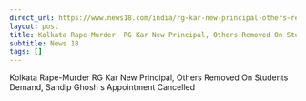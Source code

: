 ```yaml
---
direct_url: https://www.news18.com/india/rg-kar-new-principal-others-removed-on-students-demand-sandip-ghoshs-appointment-cancelled-9023230.html
layout: post
title: Kolkata Rape-Murder  RG Kar New Principal, Others Removed On Students Demand, Sandip Ghosh s Appointment Cancelled
subtitle: News 18
tags: []
---
```


Kolkata Rape-Murder  RG Kar New Principal, Others Removed On Students Demand, Sandip Ghosh s Appointment Cancelled
